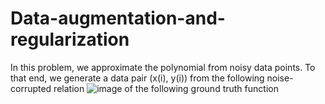 # Data-augmentation-and-regularization

In this problem, we approximate the polynomial from noisy data points. To that end, we generate a data pair (x(i), y(i)) from the following noise-corrupted relation
![image](https://github.com/AasthaChawla14/Data-augmentation-and-regularization/assets/133168057/34bdf453-8f9b-4d40-9a31-39630fb26b93)
of the following ground truth function
